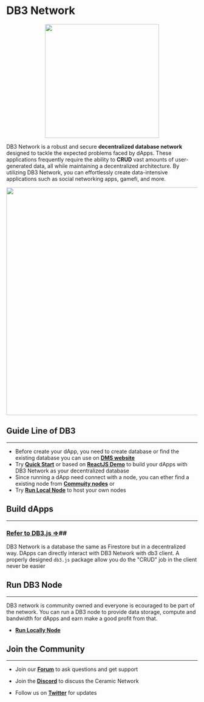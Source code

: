 # DB3 Network

<p align="center">
  <img width="300px" src="../../images/db3_logo.svg" align="center"/>
</p>


DB3 Network is a robust and secure **decentralized database network** designed to tackle the expected problems faced by dApps. These applications frequently require the ability to **CRUD** vast amounts of user-generated data, all while maintaining a decentralized architecture. By utilizing DB3 Network, you can effortlessly create data-intensive applications such as social networking apps, gamefi, and more.

<p align="center">
 <img width="600px" src="../../images/db3_overview.png" align="center"/>
 </p>

## **Guide Line of DB3**

---

- Before create your dApp, you need to create database or find the existing database you can use on **[DMS website](./build/data_manager.md)**
- Try **[Quick Start](./build/quick_start.md)** or based on **[ReactJS Demo](./build/demos/js_demo.md)** to build your dApps with DB3 Network as your decentralized database
- Since running a dApp need connect with a node, you can ether find a existing node from **[Commuity nodes](./build/node/community_node.md)** or
- Try **[Run Local Node](./build/node/run_locally.md)** to host your own nodes
<!-- - Go deeper by reading **[Network](../network/overview.md)** and the **[Advanced](../advanced/overview.md)**specification -->

## **Build dApps**

---

### **[Refer to DB3.js =>](https://github.com/dbpunk-labs/db3.js)**##

DB3 Network is a database the same as Firestore but in a decentralized way. DApps can directly interact with DB3 Network with db3 client. A properly designed `db3.js` package allow you do the "CRUD" job in the client never be easier

## **Run DB3 Node**

---

DB3 network is community owned and everyone is ecouraged to be part of the network. You can run a DB3 node to provide data storage, compute and bandwidth for dApps and earn make a good profit from that.

- **[Run Locally Node](./build/node/run_locally.md)**

## **Join the Community**

---

- Join our **[Forum](https://community.db3.network/)** to ask questions and get support

- Join the **[Discord](https://discord.com/invite/sgY2bbFCzr)** to discuss the Ceramic Network

- Follow us on **[Twitter](https://twitter.com/Db3Network)** for updates
